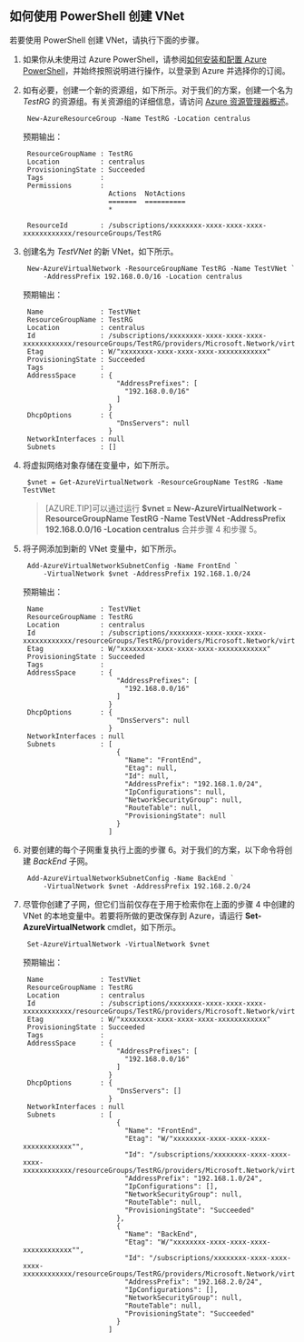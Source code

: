 <!-- ARM: tested -->

## 如何使用 PowerShell 创建 VNet

若要使用 PowerShell 创建 VNet，请执行下面的步骤。

1. 如果你从未使用过 Azure PowerShell，请参阅[如何安装和配置 Azure PowerShell](/documentation/articles/powershell-install-configure/)，并始终按照说明进行操作，以登录到 Azure 并选择你的订阅。
	
3. 如有必要，创建一个新的资源组，如下所示。对于我们的方案，创建一个名为 *TestRG* 的资源组。有关资源组的详细信息，请访问 [Azure 资源管理器概述](/documentation/articles/resource-group-overview/)。

		New-AzureResourceGroup -Name TestRG -Location centralus

	预期输出：
	
		ResourceGroupName : TestRG
		Location          : centralus
		ProvisioningState : Succeeded
		Tags              :
		Permissions       :
		                    Actions  NotActions
		                    =======  ==========
		                    *
		
		ResourceId        : /subscriptions/xxxxxxxx-xxxx-xxxx-xxxx-xxxxxxxxxxxx/resourceGroups/TestRG	

4. 创建名为 *TestVNet* 的新 VNet，如下所示。

		New-AzureVirtualNetwork -ResourceGroupName TestRG -Name TestVNet `
			-AddressPrefix 192.168.0.0/16 -Location centralus	
		
	预期输出：

		Name              : TestVNet
		ResourceGroupName : TestRG
		Location          : centralus
		Id                : /subscriptions/xxxxxxxx-xxxx-xxxx-xxxx-xxxxxxxxxxxx/resourceGroups/TestRG/providers/Microsoft.Network/virtualNetworks/TestVNet
		Etag              : W/"xxxxxxxx-xxxx-xxxx-xxxx-xxxxxxxxxxxx"
		ProvisioningState : Succeeded
		Tags              :
		AddressSpace      : {
		                      "AddressPrefixes": [
		                        "192.168.0.0/16"
		                      ]
		                    }
		DhcpOptions       : {
		                      "DnsServers": null
		                    }
		NetworkInterfaces : null
		Subnets           : []

5. 将虚拟网络对象存储在变量中，如下所示。

		$vnet = Get-AzureVirtualNetwork -ResourceGroupName TestRG -Name TestVNet
	
	>[AZURE.TIP]可以通过运行 **$vnet = New-AzureVirtualNetwork -ResourceGroupName TestRG -Name TestVNet -AddressPrefix 192.168.0.0/16 -Location centralus** 合并步骤 4 和步骤 5。

6. 将子网添加到新的 VNet 变量中，如下所示。

		Add-AzureVirtualNetworkSubnetConfig -Name FrontEnd `
			-VirtualNetwork $vnet -AddressPrefix 192.168.1.0/24
		
	预期输出：

		Name              : TestVNet
		ResourceGroupName : TestRG
		Location          : centralus
		Id                : /subscriptions/xxxxxxxx-xxxx-xxxx-xxxx-xxxxxxxxxxxx/resourceGroups/TestRG/providers/Microsoft.Network/virtualNetworks/TestVNet
		Etag              : W/"xxxxxxxx-xxxx-xxxx-xxxx-xxxxxxxxxxxx"
		ProvisioningState : Succeeded
		Tags              :
		AddressSpace      : {
		                      "AddressPrefixes": [
		                        "192.168.0.0/16"
		                      ]
		                    }
		DhcpOptions       : {
		                      "DnsServers": null
		                    }
		NetworkInterfaces : null
		Subnets           : [
		                      {
		                        "Name": "FrontEnd",
		                        "Etag": null,
		                        "Id": null,
		                        "AddressPrefix": "192.168.1.0/24",
		                        "IpConfigurations": null,
		                        "NetworkSecurityGroup": null,
		                        "RouteTable": null,
		                        "ProvisioningState": null
		                      }
		                    ]

7. 对要创建的每个子网重复执行上面的步骤 6。对于我们的方案，以下命令将创建 *BackEnd* 子网。

		Add-AzureVirtualNetworkSubnetConfig -Name BackEnd `
			-VirtualNetwork $vnet -AddressPrefix 192.168.2.0/24

8. 尽管你创建了子网，但它们当前仅存在于用于检索你在上面的步骤 4 中创建的 VNet 的本地变量中。若要将所做的更改保存到 Azure，请运行 **Set-AzureVirtualNetwork** cmdlet，如下所示。

		Set-AzureVirtualNetwork -VirtualNetwork $vnet	
		
	预期输出：

		Name              : TestVNet
		ResourceGroupName : TestRG
		Location          : centralus
		Id                : /subscriptions/xxxxxxxx-xxxx-xxxx-xxxx-xxxxxxxxxxxx/resourceGroups/TestRG/providers/Microsoft.Network/virtualNetworks/TestVNet
		Etag              : W/"xxxxxxxx-xxxx-xxxx-xxxx-xxxxxxxxxxxx"
		ProvisioningState : Succeeded
		Tags              :
		AddressSpace      : {
		                      "AddressPrefixes": [
		                        "192.168.0.0/16"
		                      ]
		                    }
		DhcpOptions       : {
		                      "DnsServers": []
		                    }
		NetworkInterfaces : null
		Subnets           : [
		                      {
		                        "Name": "FrontEnd",
		                        "Etag": "W/"xxxxxxxx-xxxx-xxxx-xxxx-xxxxxxxxxxxx"",
		                        "Id": "/subscriptions/xxxxxxxx-xxxx-xxxx-xxxx-xxxxxxxxxxxx/resourceGroups/TestRG/providers/Microsoft.Network/virtualNetworks/TestVNet/subnets/FrontEnd",
		                        "AddressPrefix": "192.168.1.0/24",
		                        "IpConfigurations": [],
		                        "NetworkSecurityGroup": null,
		                        "RouteTable": null,
		                        "ProvisioningState": "Succeeded"
		                      },
		                      {
		                        "Name": "BackEnd",
		                        "Etag": "W/"xxxxxxxx-xxxx-xxxx-xxxx-xxxxxxxxxxxx"",
		                        "Id": "/subscriptions/xxxxxxxx-xxxx-xxxx-xxxx-xxxxxxxxxxxx/resourceGroups/TestRG/providers/Microsoft.Network/virtualNetworks/TestVNet/subnets/BackEnd",
		                        "AddressPrefix": "192.168.2.0/24",
		                        "IpConfigurations": [],
		                        "NetworkSecurityGroup": null,
		                        "RouteTable": null,
		                        "ProvisioningState": "Succeeded"
		                      }
		                    ]

<!---HONumber=Mooncake_1221_2015-->